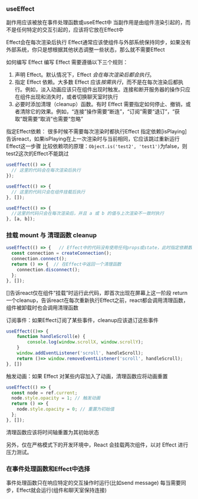 ### useEffect

副作用应该被放在事件处理函数或useEffect中
当副作用是由组件渲染引起的，而不是任何特定的交互引起的，应该将它放在Effect中

Effect会在每次渲染后执行
Effect通常应该使组件与外部系统保持同步，如果没有外部系统，你只是想根据其他状态调整一些状态，那么就不需要Effect

如何编写 Effect 
编写 Effect 需要遵循以下三个规则：

1. 声明 Effect。默认情况下，Effect *会在每次渲染后都会执行*。
2. 指定 Effect 依赖。大多数 Effect 应该*按需执行*，而不是在每次渲染后都执行。例如，淡入动画应该只在组件出现时触发。连接和断开服务器的操作只应在组件出现和消失时，或者切换聊天室时执行
3. 必要时添加清理（cleanup）函数。有时 Effect 需要指定如何停止、撤销，或者清除它的效果。例如，“连接”操作需要“断连”，“订阅”需要“退订”，“获取”既需要“取消”也需要“忽略”

指定Effect依赖： 很多时候不需要每次渲染时都执行Effect
指定依赖[isPlaying]告诉react，如果isPlaying在上一次渲染时与当前相同，它应该跳过重新运行Effect这一步骤
比较依赖项的原理：`Object.is('test2', 'test1')`为false，则test2这次的Effect不能跳过

```js
useEffect(() => {
  // 这里的代码会在每次渲染后执行
});

useEffect(() => {
  // 这里的代码只会在组件挂载后执行
}, []);

useEffect(() => {
  //这里的代码只会在每次渲染后，并且 a 或 b 的值与上次渲染不一致时执行
}, [a, b]);
```

### 挂载 mount 与 清理函数 cleanup
```js
useEffect(() => {   // Effect中的代码没有使用任何props或state，此时指定依赖数组为[]
  const connection = createConnection();
  connection.connect();
  return () => {  // 在Effect中返回一个清理函数
    connection.disconnect();
  };
}, []);
```
[]告诉react仅在组件“挂载”时运行此代码，即首次出现在屏幕上这一阶段
return一个cleanup，告诉react在每次重新执行Effect之前，react都会调用清理函数，组件被卸载时也会调用清理函数

订阅事件：如果Effect订阅了某些事件，cleanup应该退订这些事件
```js
useEffect(()=> {
    function handleScroll(e) {
        console.log(window.scrollX, window.scrollY);
    }
    window.addEventListener('scroll', handleScroll);
    return ()=> window.removeEventListener('scroll', handleScroll);
}, [])
```

触发动画：如果 Effect 对某些内容加入了动画，清理函数应将动画重置
```js
useEffect(() => {
  const node = ref.current;
  node.style.opacity = 1; // 触发动画
  return () => {
    node.style.opacity = 0; // 重置为初始值
  };
}, []);
```
清理函数应该将时间轴重置为其初始状态

另外，仅在严格模式下的开发环境中，React 会挂载两次组件，以对 Effect 进行压力测试。



### 在事件处理函数和Effect中选择

事件处理函数只在响应特定的交互操作时运行(比如send message)
每当需要同步，Effect就会运行(组件和聊天室保持连接)
